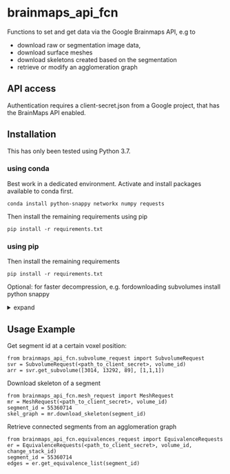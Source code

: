 # brainmaps_api_fcn

Functions to set and get data via the Google Brainmaps API, e.g to
* download raw or segmentation image data,
* download surface meshes
* download skeletons created based on the segmentation
* retrieve or modify an agglomeration graph

## API access
Authentication requires a client-secret.json from a Google project, that has the BrainMaps API enabled.

## Installation

This has only been tested using Python 3.7. 

### using conda
Best work in a dedicated environment. Activate and install packages available to conda first.
```
conda install python-snappy networkx numpy requests
```
Then install the remaining requirements using pip
```
pip install -r requirements.txt
```

### using pip

Then install the remaining requirements
```
pip install -r requirements.txt
```

Optional: for faster decompression, e.g. fordownloading subvolumes install python snappy

<details>
  <summary>expand</summary>
  <p>
    Python-snappy requires the snappy c libraries to be installed.snappy.

    Windows:
    download binaries from [C. Gohlke](https://www.lfd.uci.edu/~gohlke/pythonlibs/#python-snappy) and install using [pip](https://pip.pypa.io/en/latest/user_guide/#installing-from-wheels)

    Linux/MacOS:
    ```
    APT: sudo apt-get install libsnappy-dev
    RPM: sudo yum install libsnappy-devel
    Brew: brew install snappy
    ```
  </p>
</details>

## Usage Example
Get segment id at a certain voxel position:
```
from brainmaps_api_fcn.subvolume_request import SubvolumeRequest
svr = SubvolumeRequest(<path_to_client_secret>, volume_id)
arr = svr.get_subvolume([3014, 13292, 89], [1,1,1])
```

Download skeleton of a segment
```
from brainmaps_api_fcn.mesh_request import MeshRequest
mr = MeshRequest(<path_to_client_secret>, volume_id)
segment_id = 55360714
skel_graph = mr.download_skeleton(segment_id)
```

Retrieve connected segments from an agglomeration graph
```
from brainmaps_api_fcn.equivalences_request import EquivalenceRequests
er = EquivalenceRequests(<path_to_client_secret>, volume_id, change_stack_id)
segment_id = 55360714
edges = er.get_equivalence_list(segment_id)
```
